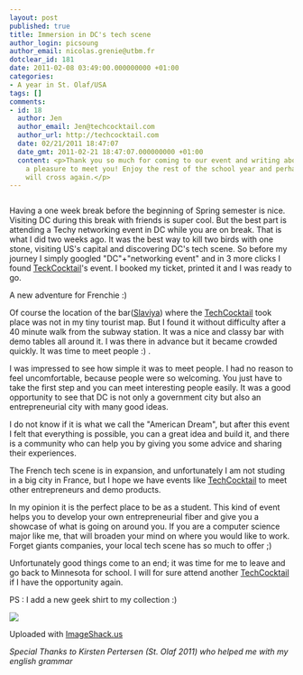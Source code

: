 ```yaml
---
layout: post
published: true
title: Immersion in DC's tech scene
author_login: picsoung
author_email: nicolas.grenie@utbm.fr
dotclear_id: 181
date: 2011-02-08 03:49:00.000000000 +01:00
categories:
- A year in St. Olaf/USA
tags: []
comments:
- id: 18
  author: Jen
  author_email: Jen@techcocktail.com
  author_url: http://techcocktail.com
  date: 02/21/2011 18:47:07
  date_gmt: 2011-02-21 18:47:07.000000000 +01:00
  content: <p>Thank you so much for coming to our event and writing about. It was
    a pleasure to meet you! Enjoy the rest of the school year and perhaps our paths
    will cross again.</p>
---
```

<p><img src="http://techcocktail.wpengine.netdna-cdn.com/wp-content/themes/thesis_17/custom/images/tc.gif" alt="" /></p>


<p>Having a one week break before the beginning of Spring semester is nice. Visiting DC during this break with friends is super cool. But the best part is attending a Techy networking event in DC while you are on break.
That is what I did two weeks ago. It was the best way to kill two birds with one stone, visiting US's capital and discovering DC's tech scene. So before my journey I simply googled "DC"+"networking event" and in 3 more clicks I found <a href="http://www.techcocktail.com" hreflang="en">TeckCocktail</a>'s event. I booked my ticket, printed it and I was ready to go.</p>


<p>A new adventure for Frenchie :)</p>


<p>Of course the location of the bar(<a href="http://www.slaviya-dc.com/" hreflang="en">Slaviya</a>) where the <a href="http://www.techcocktail.com" hreflang="en">TechCocktail</a> took place was not in my tiny tourist map. But I found it without difficulty after a 40 minute walk from the subway station.
It was a nice and classy bar with demo tables all around it. I was there in advance but it became crowded quickly. It was time to meet people :) .</p>


<p>I was impressed to see how simple it was to meet people. I had no reason to feel uncomfortable, because people were so welcoming. You just have to take the first step and you can meet interesting people easily.
It was a good opportunity to see that DC is not only a government city but also an entrepreneurial city with many good ideas.</p>


<p>I do not know if it is what we call the "American Dream", but after this event I felt that everything is possible, you can a great idea and build it, and there is a community who can help you by giving you some advice and sharing their experiences.</p>


<p>The French tech scene is in expansion, and unfortunately I am not studing in a big city in France, but I hope we have events like <a href="http://www.techcocktail.com" hreflang="en">TechCocktail</a> to meet other entrepreneurs and demo products.</p>


<p>In my opinion it is the perfect place to be as a student. This kind of event helps you to develop your own entrepreneurial fiber and give you a showcase of what is going on around you. If you are a computer science major like me, that will broaden your mind on where you would like to work. Forget giants companies, your local tech scene has so much to offer ;)</p>


<p>Unfortunately good things come to an end; it was time for me to leave and go back to Minnesota for school.
I will for sure attend another <a href="http://www.techcocktail.com" hreflang="en">TechCocktail</a> if I have the opportunity again.</p>


<p>PS : I add a new geek shirt to my collection :)</p>

<a target='_blank' href='http://img37.imageshack.us/i/dsc02333o.jpg/'><img src='http://img37.imageshack.us/img37/2634/dsc02333o.th.jpg' border='0'/></a>

Uploaded with <a target='_blank' href='http://imageshack.us'>ImageShack.us</a>



<p><em>Special Thanks to Kirsten Pertersen (St. Olaf 2011) who helped me with my english grammar</em></p>
